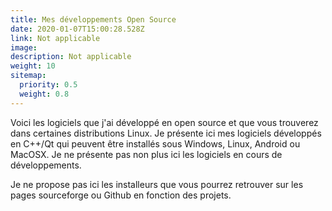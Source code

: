 ```yaml
---
title: Mes développements Open Source
date: 2020-01-07T15:00:28.528Z
link: Not applicable
image:
description: Not applicable
weight: 10
sitemap:
  priority: 0.5
  weight: 0.8
---
```

<!--

This page represents the landing page for "creations" section. It is also shown under the homepage header for "creations". It should be therefore relatively short and sweet.

\-->



<p>Voici les logiciels que j'ai développé en open source et que vous trouverez dans certaines distributions Linux. Je présente ici mes logiciels développés en C++/Qt
qui peuvent être installés sous Windows, Linux, Android ou MacOSX. Je ne présente pas non plus ici les logiciels en cours de développements.</p>

<p>Je ne propose pas ici les installeurs que vous pourrez retrouver sur les pages sourceforge ou Github en fonction des projets.</p>


